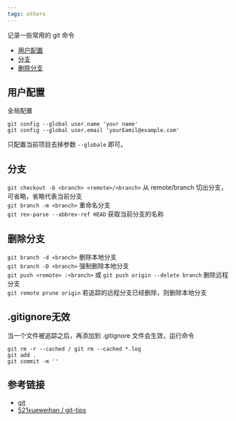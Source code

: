 ```yaml
---
tags: others
---
```


记录一些常用的 git 命令

- [用户配置](#用户配置)
- [分支](#分支)
- [删除分支](#删除分支)

## 用户配置
全局配置
```
git config --global user.name 'your name'
git config --global user.email 'yourEamil@example.com'
```
只配置当前项目去掉参数 `--globale` 即可。

## 分支
`git checkout -b <branch> <remote>/<branch>` 从 remote/branch 切出分支，可省略，省略代表当前分支  
`git branch -m <branch>` 重命名分支  
`git rev-parse --abbrev-ref HEAD` 获取当前分支的名称  

## 删除分支
`git branch -d <branch>` 删除本地分支  
`git branch -D <branch>` 强制删除本地分支  
`git push <remote> :<branch>` 或 `git push origin --delete branch` 删除远程分支  
`git remote prune origin` 若追踪的远程分支已经删除，则删除本地分支  

## .gitignore无效
当一个文件被追踪之后，再添加到 .gitignore 文件会生效，运行命令
```
git rm -r --cached / git rm --cached *.log
git add .
git commit -m ''
```

## 参考链接
- [git](https://git-scm.com/docs)
- [521xueweihan / git-tips ](https://github.com/521xueweihan/git-tips)